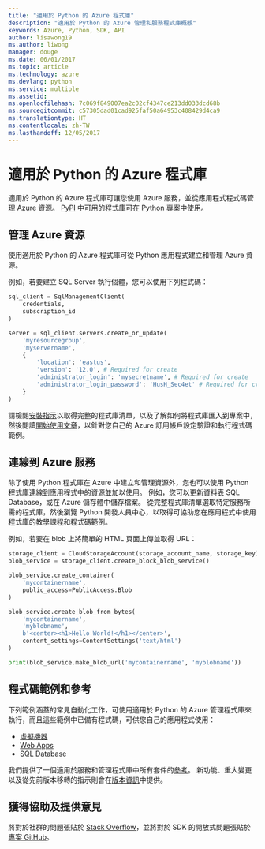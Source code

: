 ```yaml
---
title: "適用於 Python 的 Azure 程式庫"
description: "適用於 Python 的 Azure 管理和服務程式庫概觀"
keywords: Azure, Python, SDK, API
author: lisawong19
ms.author: liwong
manager: douge
ms.date: 06/01/2017
ms.topic: article
ms.technology: azure
ms.devlang: python
ms.service: multiple
ms.assetid: 
ms.openlocfilehash: 7c069f849007ea2c02cf4347ce213dd033dcd68b
ms.sourcegitcommit: c57305dad01cad925faf50a64953c408429d4ca9
ms.translationtype: HT
ms.contentlocale: zh-TW
ms.lasthandoff: 12/05/2017
---
```

# <a name="azure-libraries-for-python"></a>適用於 Python 的 Azure 程式庫

適用於 Python 的 Azure 程式庫可讓您使用 Azure 服務，並從應用程式程式碼管理 Azure 資源。 [PyPI](python-sdk-azure-install.md) 中可用的程式庫可在 Python 專案中使用。

## <a name="manage-azure-resources"></a>管理 Azure 資源

使用適用於 Python 的 Azure 程式庫可從 Python 應用程式建立和管理 Azure 資源。

例如，若要建立 SQL Server 執行個體，您可以使用下列程式碼：

```python
sql_client = SqlManagementClient(
    credentials,
    subscription_id
)

server = sql_client.servers.create_or_update(
    'myresourcegroup',
    'myservername',
    {
        'location': 'eastus',
        'version': '12.0', # Required for create
        'administrator_login': 'mysecretname', # Required for create
        'administrator_login_password': 'HusH_Sec4et' # Required for create
    }
)
```

請檢閱[安裝指示](python-sdk-azure-install.md)以取得完整的程式庫清單，以及了解如何將程式庫匯入到專案中，然後閱讀[開始使用文章](python-sdk-azure-get-started.yml)，以針對您自己的 Azure 訂用帳戶設定驗證和執行程式碼範例。

## <a name="connect-to-azure-services"></a>連線到 Azure 服務

除了使用 Python 程式庫在 Azure 中建立和管理資源外，您也可以使用 Python 程式庫連線到應用程式中的資源並加以使用。 例如，您可以更新資料表 SQL Database，或在 Azure 儲存體中儲存檔案。 從完整程式庫清單選取特定服務所需的程式庫，然後瀏覽 Python 開發人員中心，以取得可協助您在應用程式中使用程式庫的教學課程和程式碼範例。

例如，若要在 blob 上將簡單的 HTML 頁面上傳並取得 URL：

```python
storage_client = CloudStorageAccount(storage_account_name, storage_key)
blob_service = storage_client.create_block_blob_service()

blob_service.create_container(
    'mycontainername',
    public_access=PublicAccess.Blob
)

blob_service.create_blob_from_bytes(
    'mycontainername',
    'myblobname',
    b'<center><h1>Hello World!</h1></center>',
    content_settings=ContentSettings('text/html')
)

print(blob_service.make_blob_url('mycontainername', 'myblobname'))
```

## <a name="sample-code-and-reference"></a>程式碼範例和參考
下列範例涵蓋的常見自動化工作，可使用適用於 Python 的 Azure 管理程式庫來執行，而且這些範例中已備有程式碼，可供您自己的應用程式使用：
- [虛擬機器](python-sdk-azure-virtual-machine-samples.md)
- [Web Apps](python-sdk-azure-web-apps-samples.md)
- [SQL Database](python-sdk-azure-sql-database-samples.md)

我們提供了一個適用於服務和管理程式庫中所有套件的[參考](/python/api/overview/azure)。 新功能、重大變更以及從先前版本移轉的指示則會在[版本資訊](python-sdk-azure-release-notes.md)中提供。 

## <a name="get-help-and-give-feedback"></a>獲得協助及提供意見

將對於社群的問題張貼於 [Stack Overflow](http://stackoverflow.com/questions/tagged/azure-sdk-python)，並將對於 SDK 的開放式問題張貼於[專案 GitHub](https://github.com/Azure/azure-sdk-for-python)。
